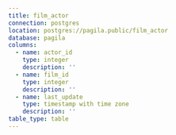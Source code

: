 ```yaml
---
title: film_actor
connection: postgres
location: postgres://pagila.public/film_actor
database: pagila
columns:
  - name: actor_id
    type: integer
    description: ''
  - name: film_id
    type: integer
    description: ''
  - name: last_update
    type: timestamp with time zone
    description: ''
table_type: table
---
```



